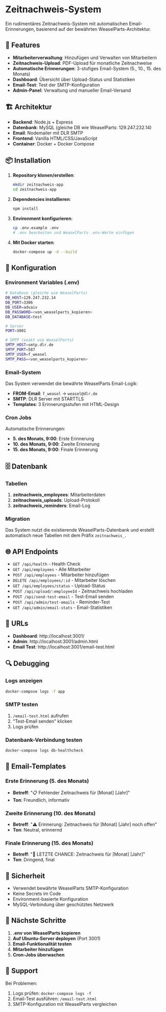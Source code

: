 # Zeitnachweis-System

Ein rudimentäres Zeitnachweis-System mit automatischen Email-Erinnerungen, basierend auf der bewährten WeaselParts-Architektur.

## 🚀 Features

- **Mitarbeiterverwaltung**: Hinzufügen und Verwalten von Mitarbeitern
- **Zeitnachweis-Upload**: PDF-Upload für monatliche Zeitnachweise
- **Automatische Erinnerungen**: 3-stufiges Email-System (5., 10., 15. des Monats)
- **Dashboard**: Übersicht über Upload-Status und Statistiken
- **Email-Test**: Test der SMTP-Konfiguration
- **Admin-Panel**: Verwaltung und manueller Email-Versand

## 🏗️ Architektur

- **Backend**: Node.js + Express
- **Datenbank**: MySQL (gleiche DB wie WeaselParts: 129.247.232.14)
- **Email**: Nodemailer mit DLR SMTP
- **Frontend**: Vanilla HTML/CSS/JavaScript
- **Container**: Docker + Docker Compose

## 📦 Installation

1. **Repository klonen/erstellen**:
   ```bash
   mkdir zeitnachweis-app
   cd zeitnachweis-app
   ```

2. **Dependencies installieren**:
   ```bash
   npm install
   ```

3. **Environment konfigurieren**:
   ```bash
   cp .env.example .env
   # .env bearbeiten und WeaselParts .env-Werte einfügen
   ```

4. **Mit Docker starten**:
   ```bash
   docker-compose up -d --build
   ```

## 🔧 Konfiguration

### Environment Variables (.env)

```bash
# Database (gleiche wie WeaselParts)
DB_HOST=129.247.232.14
DB_PORT=3306
DB_USER=advaiv
DB_PASSWORD=<von_weaselparts_kopieren>
DB_DATABASE=test

# Server
PORT=3001

# SMTP (exakt wie WeaselParts)
SMTP_HOST=smtp.dlr.de
SMTP_PORT=587
SMTP_USER=f_weasel
SMTP_PASS=<von_weaselparts_kopieren>
```

### Email-System

Das System verwendet die bewährte WeaselParts Email-Logik:
- **FROM-Email**: `f_weasel` → `weasel@dlr.de`
- **SMTP**: DLR Server mit STARTTLS
- **Templates**: 3 Erinnerungsstufen mit HTML-Design

### Cron Jobs

Automatische Erinnerungen:
- **5. des Monats, 9:00**: Erste Erinnerung
- **10. des Monats, 9:00**: Zweite Erinnerung  
- **15. des Monats, 9:00**: Finale Erinnerung

## 🗄️ Datenbank

### Tabellen

1. **zeitnachweis_employees**: Mitarbeiterdaten
2. **zeitnachweis_uploads**: Upload-Protokoll
3. **zeitnachweis_reminders**: Email-Log

### Migration

Das System nutzt die existierende WeaselParts-Datenbank und erstellt automatisch neue Tabellen mit dem Präfix `zeitnachweis_`.

## 🌐 API Endpoints

- `GET /api/health` - Health Check
- `GET /api/employees` - Alle Mitarbeiter
- `POST /api/employees` - Mitarbeiter hinzufügen
- `DELETE /api/employees/:id` - Mitarbeiter löschen
- `GET /api/employees/status` - Upload-Status
- `POST /api/upload/:employeeId` - Zeitnachweis hochladen
- `POST /api/send-test-email` - Test-Email senden
- `POST /api/admin/test-emails` - Reminder-Test
- `GET /api/admin/email-stats` - Email-Statistiken

## 🎯 URLs

- **Dashboard**: http://localhost:3001/
- **Admin**: http://localhost:3001/admin.html
- **Email Test**: http://localhost:3001/email-test.html

## 🔍 Debugging

### Logs anzeigen
```bash
docker-compose logs -f app
```

### SMTP testen
1. `/email-test.html` aufrufen
2. "Test-Email senden" klicken
3. Logs prüfen

### Datenbank-Verbindung testen
```bash
docker-compose logs db-healthcheck
```

## 📧 Email-Templates

### Erste Erinnerung (5. des Monats)
- **Betreff**: "📋 Fehlender Zeitnachweis für [Monat] [Jahr]"
- **Ton**: Freundlich, informativ

### Zweite Erinnerung (10. des Monats)  
- **Betreff**: "⚠️ Erinnerung: Zeitnachweis für [Monat] [Jahr] noch offen"
- **Ton**: Neutral, erinnernd

### Finale Erinnerung (15. des Monats)
- **Betreff**: "🚨 LETZTE CHANCE: Zeitnachweis für [Monat] [Jahr]"
- **Ton**: Dringend, final

## 🔐 Sicherheit

- Verwendet bewährte WeaselParts SMTP-Konfiguration
- Keine Secrets im Code
- Environment-basierte Konfiguration
- MySQL-Verbindung über geschütztes Netzwerk

## 📝 Nächste Schritte

1. **.env von WeaselParts kopieren**
2. **Auf Ubuntu-Server deployen** (Port 3001)
3. **Email-Funktionalität testen**
4. **Mitarbeiter hinzufügen**
5. **Cron-Jobs überwachen**

## 🛟 Support

Bei Problemen:
1. Logs prüfen: `docker-compose logs -f`
2. Email-Test ausführen: `/email-test.html`
3. SMTP-Konfiguration mit WeaselParts vergleichen